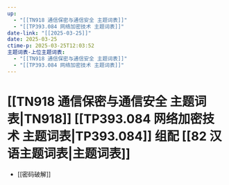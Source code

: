 ```yaml
---
up:
  - "[[TN918 通信保密与通信安全 主题词表]]"
  - "[[TP393.084 网络加密技术 主题词表]]"
date-link: "[[2025-03-25]]"
date: 2025-03-25
ctime-p: 2025-03-25T12:03:52
主题词表-上位主题词表:
  - "[[TN918 通信保密与通信安全 主题词表]]"
  - "[[TP393.084 网络加密技术 主题词表]]"
---
```


# [[TN918 通信保密与通信安全 主题词表|TN918]] [[TP393.084 网络加密技术 主题词表\|TP393.084]] 组配 [[82 汉语主题词表|主题词表]]

- [[密码破解]]

